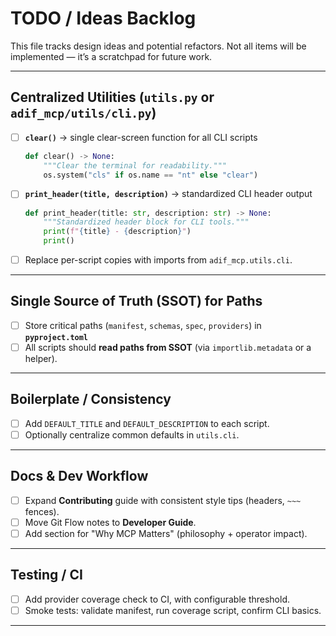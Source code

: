 # TODO / Ideas Backlog

This file tracks design ideas and potential refactors.
Not all items will be implemented — it’s a scratchpad for future work.

---

## Centralized Utilities (`utils.py` or `adif_mcp/utils/cli.py`)

- [ ] **`clear()`** → single clear-screen function for all CLI scripts
  ```python
  def clear() -> None:
      """Clear the terminal for readability."""
      os.system("cls" if os.name == "nt" else "clear")
  ```

- [ ] **`print_header(title, description)`** → standardized CLI header output
  ```python
  def print_header(title: str, description: str) -> None:
      """Standardized header block for CLI tools."""
      print(f"{title} - {description}")
      print()
  ```

- [ ] Replace per-script copies with imports from `adif_mcp.utils.cli`.

---

## Single Source of Truth (SSOT) for Paths

- [ ] Store critical paths (`manifest`, `schemas`, `spec`, `providers`) in **`pyproject.toml`**
- [ ] All scripts should **read paths from SSOT** (via `importlib.metadata` or a helper).

---

## Boilerplate / Consistency

- [ ] Add `DEFAULT_TITLE` and `DEFAULT_DESCRIPTION` to each script.
- [ ] Optionally centralize common defaults in `utils.cli`.

---

## Docs & Dev Workflow

- [ ] Expand **Contributing** guide with consistent style tips (headers, `~~~` fences).
- [ ] Move Git Flow notes to **Developer Guide**.
- [ ] Add section for "Why MCP Matters" (philosophy + operator impact).

---

## Testing / CI

- [ ] Add provider coverage check to CI, with configurable threshold.
- [ ] Smoke tests: validate manifest, run coverage script, confirm CLI basics.

---
